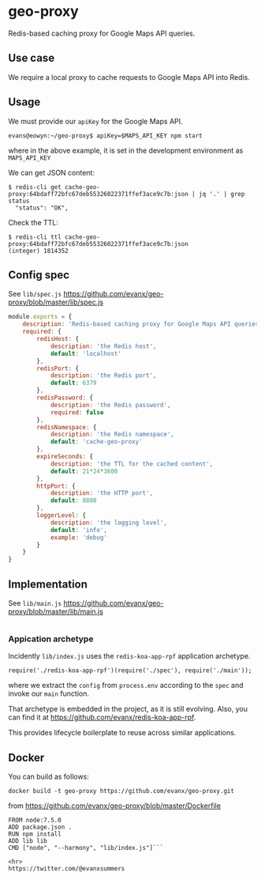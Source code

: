 
# geo-proxy

Redis-based caching proxy for Google Maps API queries.

## Use case

We require a local proxy to cache requests to Google Maps API into Redis.

## Usage

We must provide our `apiKey` for the Google Maps API.
```
evans@eowyn:~/geo-proxy$ apiKey=$MAPS_API_KEY npm start
```
where in the above example, it is set in the development environment as `MAPS_API_KEY`

We can get JSON content:
```
$ redis-cli get cache-geo-proxy:64bdaff72bfc67deb55326022371ffef3ace9c7b:json | jq '.' | grep status
  "status": "OK",
```
Check the TTL:
```
$ redis-cli ttl cache-geo-proxy:64bdaff72bfc67deb55326022371ffef3ace9c7b:json
(integer) 1814352
```

## Config spec

See `lib/spec.js` https://github.com/evanx/geo-proxy/blob/master/lib/spec.js
```javascript
module.exports = {
    description: 'Redis-based caching proxy for Google Maps API queries.',
    required: {
        redisHost: {
            description: 'the Redis host',
            default: 'localhost'
        },
        redisPort: {
            description: 'the Redis port',
            default: 6379
        },
        redisPassword: {
            description: 'the Redis password',
            required: false
        },
        redisNamespace: {
            description: 'the Redis namespace',
            default: 'cache-geo-proxy'
        },
        expireSeconds: {
            description: 'the TTL for the cached content',
            default: 21*24*3600
        },
        httpPort: {
            description: 'the HTTP port',
            default: 8888
        },
        loggerLevel: {
            description: 'the logging level',
            default: 'info',
            example: 'debug'
        }
    }
}
```

## Implementation

See `lib/main.js` https://github.com/evanx/geo-proxy/blob/master/lib/main.js
```javascript
```

### Appication archetype

Incidently `lib/index.js` uses the `redis-koa-app-rpf` application archetype.
```
require('./redis-koa-app-rpf')(require('./spec'), require('./main'));
```
where we extract the `config` from `process.env` according to the `spec` and invoke our `main` function.

That archetype is embedded in the project, as it is still evolving. Also, you can find it at https://github.com/evanx/redis-koa-app-rpf.

This provides lifecycle boilerplate to reuse across similar applications.

## Docker

You can build as follows:
```
docker build -t geo-proxy https://github.com/evanx/geo-proxy.git
```
from https://github.com/evanx/geo-proxy/blob/master/Dockerfile
```
FROM node:7.5.0
ADD package.json .
RUN npm install
ADD lib lib
CMD ["node", "--harmony", "lib/index.js"]```

<hr>
https://twitter.com/@evanxsummers
